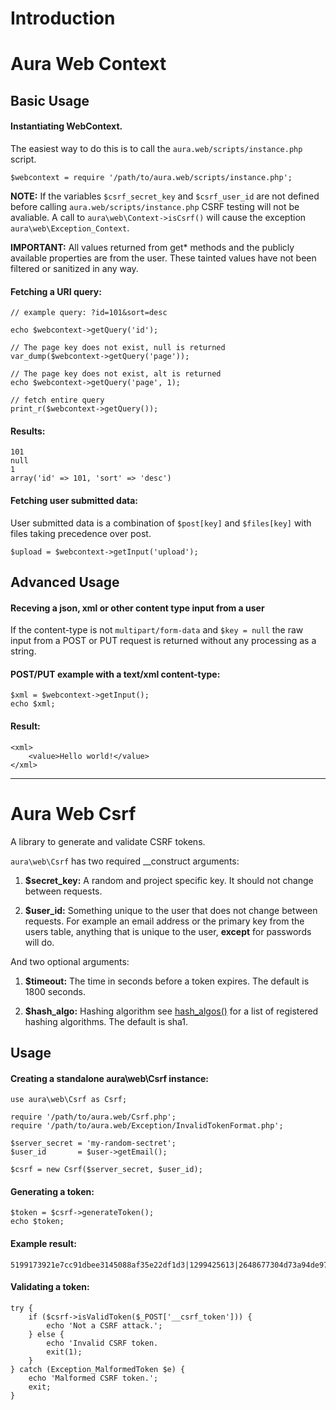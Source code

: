 Introduction
============


Aura Web Context
==================

Basic Usage
-----------

#### Instantiating WebContext.

The easiest way to do this is to call the `aura.web/scripts/instance.php` script.

    $webcontext = require '/path/to/aura.web/scripts/instance.php';

**NOTE:** 
If the variables `$csrf_secret_key` and `$csrf_user_id` are not defined before calling `aura.web/scripts/instance.php` CSRF testing will not be avaliable. A call to `aura\web\Context->isCsrf()` will cause the exception `aura\web\Exception_Context`.
  
**IMPORTANT:** 
All values returned from get* methods and the publicly available properties are from the user. These tainted values have not been filtered or sanitized in any way.

#### Fetching a URI query:

    // example query: ?id=101&sort=desc

    echo $webcontext->getQuery('id');
    
    // The page key does not exist, null is returned
    var_dump($webcontext->getQuery('page'));

    // The page key does not exist, alt is returned
    echo $webcontext->getQuery('page', 1);

    // fetch entire query
    print_r($webcontext->getQuery());

#### Results:

    101
    null
    1
    array('id' => 101, 'sort' => 'desc')

#### Fetching user submitted data:
User submitted data is a combination of `$post[key]` and `$files[key]` with files taking precedence over post.

    $upload = $webcontext->getInput('upload');


Advanced Usage
--------------

#### Receving a json, xml or other content type input from a user

If the content-type is not `multipart/form-data` and `$key = null` the raw input from a POST or PUT request is returned without any processing as a string.

#### POST/PUT example with a text/xml content-type:

    $xml = $webcontext->getInput();
    echo $xml;

#### Result:

    <xml>
        <value>Hello world!</value>
    </xml>


-----------------------------------------------

Aura Web Csrf
================
A library to generate and validate CSRF tokens.

`aura\web\Csrf` has two required __construct arguments:

  1. **$secret_key:** A random and project specific key. It should not change between requests.

  2. **$user_id:** Something unique to the user that does not change between requests. For example an email address or the primary key from the users table, anything that is unique to the user, **except** for passwords will do.

And two optional arguments:

  1. **$timeout:** The time in seconds before a token expires. The default is 1800 seconds.

  2. **$hash_algo:** Hashing algorithm see [hash_algos()](http://php.net/hash_algos) for a list of registered hashing algorithms. The default is sha1.

Usage
-----

#### Creating a standalone aura\web\Csrf instance:
    
    use aura\web\Csrf as Csrf;
    
    require '/path/to/aura.web/Csrf.php';
    require '/path/to/aura.web/Exception/InvalidTokenFormat.php';
    
    $server_secret = 'my-random-sectret';
    $user_id       = $user->getEmail();

    $csrf = new Csrf($server_secret, $user_id);
    
#### Generating a token:

    $token = $csrf->generateToken();
    echo $token;

#### Example result:

    5199173921e7cc91dbee3145088af35e22df1d3|1299425613|2648677304d73a94de97218.48580521

#### Validating a token:

    try {
        if ($csrf->isValidToken($_POST['__csrf_token'])) {
            echo 'Not a CSRF attack.';
        } else {
            echo 'Invalid CSRF token.
            exit(1);
        }
    } catch (Exception_MalformedToken $e) {
        echo 'Malformed CSRF token.';
        exit;
    }
